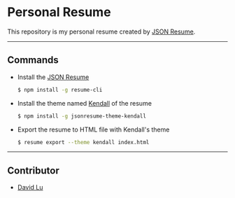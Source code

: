 # Personal Resume

This repository is my personal resume created by [JSON Resume](https://jsonresume.org/getting-started/).

---
## Commands

* Install the [JSON Resume](https://jsonresume.org/getting-started/)
    ```bash
    $ npm install -g resume-cli
    ```
* Install the theme named [Kendall](http://themes.jsonresume.org/theme/kendall) of the resume
    ```bash
    $ npm install -g jsonresume-theme-kendall
    ```
* Export the resume to HTML file with Kendall's theme
    ```bash
    $ resume export --theme kendall index.html
    ```

---
## Contributor

* [David Lu](https://github.com/yungshenglu)